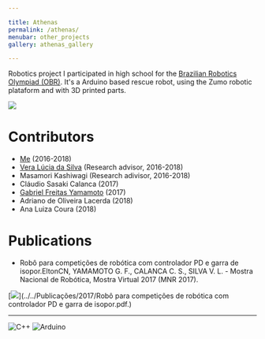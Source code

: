 ```yaml
---

title: Athenas
permalink: /athenas/
menubar: other_projects
gallery: athenas_gallery

---
```


Robotics project I participated in high school for the [Brazilian Robotics Olympiad (OBR)](http://www.obr.org.br/). It's a Arduino based rescue robot, using the Zumo robotic plataform and with 3D printed parts.



[![](https://img.shields.io/badge/GitHub-100000?style=for-the-badge&logo=github&logoColor=white)](https://github.com/RoboticaIFSPSuzano/Athenas)

# Contributors

- [Me](https://eltoncn.github.io/EltonCN/) (2016-2018)
- [Vera Lúcia da Silva](https://github.com/verals) (Research advisor, 2016-2018)
- Masamori Kashiwagi (Research adivisor, 2016-2018)
- Cláudio Sasaki Calanca (2017)
- [Gabriel Freitas Yamamoto](https://github.com/gabrielyoto) (2017)
- Adriano de Oliveira Lacerda (2018)
- Ana Luiza Coura (2018) 

# Publications

- Robô para competições de robótica com controlador PD e garra de isopor.EltonCN, YAMAMOTO G. F., CALANCA C. S., SILVA V. L. - Mostra Nacional de Robótica, Mostra Virtual 2017 (MNR 2017). 

[![](https://img.shields.io/badge/PDF-%20-red)](../../Publicações/2017/Robô para competições de robótica com controlador PD e garra de isopor.pdf.)


---

![C++](https://img.shields.io/badge/C%2B%2B-00599C?style=for-the-badge&logo=c%2B%2B&logoColor=white)
![Arduino](https://img.shields.io/badge/Arduino-00979D?style=for-the-badge&logo=Arduino&logoColor=white)